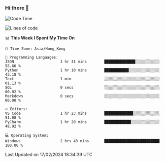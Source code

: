 ### Hi there 👋

<!--
**RoiexLee/RoiexLee** is a ✨ _special_ ✨ repository because its `README.md` (this file) appears on your GitHub profile.

Here are some ideas to get you started:

- 🔭 I’m currently working on ...
- 🌱 I’m currently learning ...
- 👯 I’m looking to collaborate on ...
- 🤔 I’m looking for help with ...
- 💬 Ask me about ...
- 📫 How to reach me: ...
- 😄 Pronouns: ...
- ⚡ Fun fact: ...
-->

<!--START_SECTION:waka-->
![Code Time](http://img.shields.io/badge/Code%20Time-476%20hrs%207%20mins-blue)

![Lines of code](https://img.shields.io/badge/From%20Hello%20World%20I%27ve%20Written-36.7%20thousand%20lines%20of%20code-blue)

📊 **This Week I Spent My Time On** 

```text
🕑︎ Time Zone: Asia/Hong_Kong

💬 Programming Languages: 
JSON                     1 hr 31 mins        ██████████████░░░░░░░░░░░   55.66 % 
Python                   1 hr 10 mins        ███████████░░░░░░░░░░░░░░   43.18 % 
Text                     1 min               ░░░░░░░░░░░░░░░░░░░░░░░░░   01.13 % 
SQL                      0 secs              ░░░░░░░░░░░░░░░░░░░░░░░░░   00.02 % 
Markdown                 0 secs              ░░░░░░░░░░░░░░░░░░░░░░░░░   00.00 % 

🔥 Editors: 
VS Code                  1 hr 23 mins        █████████████░░░░░░░░░░░░   51.08 % 
PyCharm                  1 hr 20 mins        ████████████░░░░░░░░░░░░░   48.92 % 

💻 Operating System: 
Windows                  2 hrs 43 mins       █████████████████████████   100.00 % 
```


 Last Updated on 17/02/2024 18:34:39 UTC
<!--END_SECTION:waka-->
